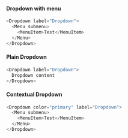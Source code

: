#### Dropdown with menu

```js
<Dropdown label="Dropdown">
  <Menu submenu>
    <MenuItem>Test</MenuItem>
  </Menu>
</Dropdown>
```

#### Plain Dropdown

```js
<Dropdown label="Dropdown">
  Dropdown content
</Dropdown>
```

#### Contextual Dropdown

```js
<Dropdown color="primary" label="Dropdown">
  <Menu submenu>
    <MenuItem>Test</MenuItem>
  </Menu>
</Dropdown>
```

